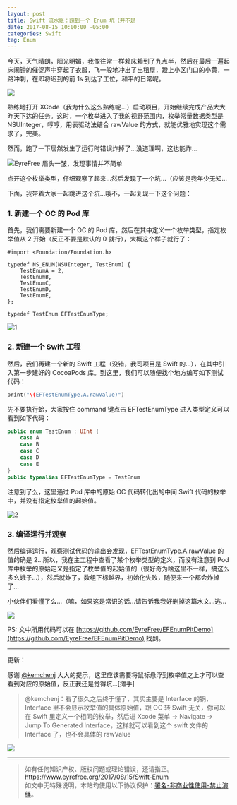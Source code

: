 ```yaml
---
layout: post
title: Swift 流水账：踩到一个 Enum 坑（并不是
date: 2017-08-15 10:00:00 -05:00
categories: Swift
tag: Enum
---
```


今天，天气晴朗，阳光明媚，我像往常一样赖床赖到了九点半，然后在最后一遍起床闹钟的催促声中穿起了衣服，飞一般地冲出了出租屋，蹬上小区门口的小黄，一路冲刺，在即将迟到的前 1s 到达了工位，和平的日常呢。

![](http://upload-images.jianshu.io/upload_images/1018190-ee973c8209f8dd57.png?imageMogr2/auto-orient/strip%7CimageView2/2/w/1240)

熟练地打开 XCode（我为什么这么熟练呢...）启动项目，开始继续完成产品大大昨天下达的任务。这时，一个枚举进入了我的视野范围内，枚举常量数据类型是 NSUInteger，哼哼，用表驱动法结合 rawValue 的方式，就能优雅地实现这个需求了，完美。

然而，跑了一下居然发生了运行时错误炸掉了...没道理啊，这也能炸...

![EyreFree 眉头一皱，发现事情并不简单](http://upload-images.jianshu.io/upload_images/1018190-59ea929cb1b4246e.png?imageMogr2/auto-orient/strip%7CimageView2/2/w/1240)

点开这个枚举类型，仔细观察了起来...然后发现了一个坑...（应该是我年少无知...

下面，我带着大家一起跳进这个坑...哦不，一起复现一下这个问题：

### 1. 新建一个 OC 的 Pod 库

首先，我们需要新建一个 OC 的 Pod 库，然后在其中定义一个枚举类型，指定枚举值从 2 开始（反正不要是默认的 0 就行），大概这个样子就行了：

```objc
#import <Foundation/Foundation.h>

typedef NS_ENUM(NSUInteger, TestEnum) {
    TestEnumA = 2,
    TestEnumB,
    TestEnumC,
    TestEnumD,
    TestEnumE,
};

typedef TestEnum EFTestEnumType;
```

![1](http://upload-images.jianshu.io/upload_images/1018190-2529d4f32de43374.png?imageMogr2/auto-orient/strip%7CimageView2/2/w/1240)

### 2. 新建一个 Swift 工程

然后，我们再建一个新的 Swift 工程（没错，我司项目是 Swift 的...），在其中引入第一步建好的 CocoaPods 库。到这里，我们可以随便找个地方编写如下测试代码：

```swift
print("\(EFTestEnumType.A.rawValue)")
```
先不要执行蛤，大家按住 command 键点击 EFTestEnumType 进入类型定义可以看到如下代码：

```swift
public enum TestEnum : UInt {
    case A
    case B
    case C
    case D
    case E
}
public typealias EFTestEnumType = TestEnum
```

注意到了么，这里通过 Pod 库中的原始 OC 代码转化出的中间 Swift 代码的枚举中，并没有指定枚举值的起始值。

![2](http://upload-images.jianshu.io/upload_images/1018190-b2e7873bd027cbed.png?imageMogr2/auto-orient/strip%7CimageView2/2/w/1240)

### 3. 编译运行并观察

然后编译运行，观察测试代码的输出会发现，EFTestEnumType.A.rawValue 的值的确是 2...所以，我在主工程中查看了某个枚举类型的定义，而没有注意到 Pod 库中枚举的原始定义是指定了枚举值的起始值的（很好奇为啥这里不一样，搞这么多幺蛾子...），然后就炸了，数组下标越界，初始化失败，随便来一个都会炸掉了...

小伙伴们看懂了么...（嘛，如果这是常识的话...请告诉我我好删掉这篇水文...逃...

![](http://upload-images.jianshu.io/upload_images/1018190-94efe02f989268af.png?imageMogr2/auto-orient/strip%7CimageView2/2/w/1240)

PS: 文中所用代码可以在 [https://github.com/EyreFree/EFEnumPitDemo](https://github.com/EyreFree/EFEnumPitDemo) 找到。

---

更新：

感谢 [@kemchenj](http://www.weibo.com/kemchenj) 大大的提示，这里应该需要将鼠标悬浮到枚举值之上才可以查看到对应的原始值，反正我还是觉得坑...[摊手]

> @kemchenj：看了很久之后终于懂了，其实主要是 Interface 的锅，Interface 里不会显示枚举值的具体原始值，跟 OC 转 Swift 无关，你可以在 Swift 里定义一个相同的枚举，然后进 Xcode 菜单 -> Navigate -> Jump To Generated Interface，这样就可以看到这个 swift 文件的 Interface 了，也不会具体的 rawValue

![](http://upload-images.jianshu.io/upload_images/1018190-afadd3defe195ad7.png?imageMogr2/auto-orient/strip%7CimageView2/2/w/1240)

---

> 如有任何知识产权、版权问题或理论错误，还请指正。   
> https://www.eyrefree.org/2017/08/15/Swift-Enum   
> 如文中无特殊说明，本站均使用以下协议保护：[署名-非商业性使用-禁止演绎](http://creativecommons.org/licenses/by-nc-nd/3.0/cn/)。   
